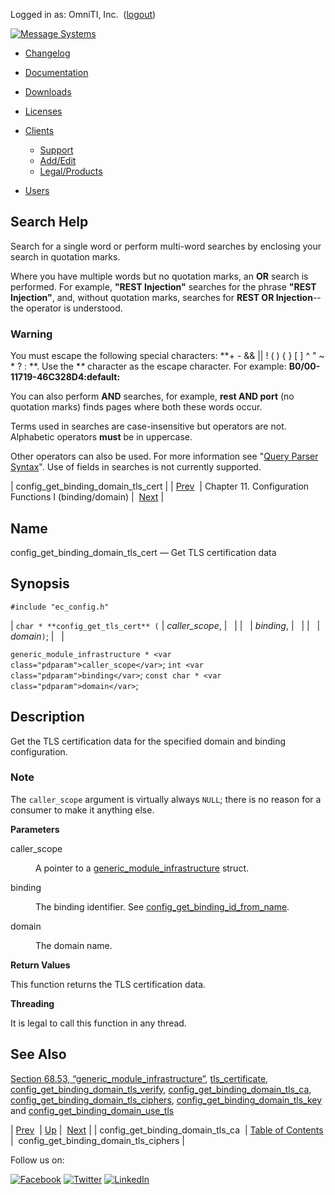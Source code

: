 Logged in as: OmniTI, Inc.  ([logout](https://support.messagesystems.com/logout.php))

[![Message Systems](https://support.messagesystems.com/images/ms-white205.png)](https://support.messagesystems.com/start.php) 

*   [Changelog](https://support.messagesystems.com/start.php?show=changelog)
*   [Documentation](https://support.messagesystems.com/docs/)
*   [Downloads](https://support.messagesystems.com/start.php)

*   [Licenses](https://support.messagesystems.com/license_summary.php)
*   <a href="">Clients</a>
    *   [Support](https://support.messagesystems.com/cs.php)
    *   [Add/Edit](https://support.messagesystems.com/edit_client.php)
    *   [Legal/Products](https://support.messagesystems.com/edit_products.php)
*   [Users](https://support.messagesystems.com/edit_customer.php)

## Search Help

Search for a single word or perform multi-word searches by enclosing your search in quotation marks.

Where you have multiple words but no quotation marks, an **OR** search is performed. For example, **"REST Injection"** searches for the phrase **"REST Injection"**, and, without quotation marks, searches for **REST OR Injection**--the operator is understood.

### Warning

You must escape the following special characters: **+ - && || ! ( ) { } [ ] ^ " ~ * ? : \**. Use the **\** character as the escape character. For example: **B0/00-11719-46C328D4\:default\:**

You can also perform **AND** searches, for example, **rest AND port** (no quotation marks) finds pages where both these words occur.

Terms used in searches are case-insensitive but operators are not. Alphabetic operators **must** be in uppercase.

Other operators can also be used. For more information see "[Query Parser Syntax](https://lucene.apache.org/core/old_versioned_docs/versions/3_0_0/queryparsersyntax.html)". Use of fields in searches is not currently supported.

| config_get_binding_domain_tls_cert |
| [Prev](apis.config_get_binding_domain_tls_ca.php)  | Chapter 11. Configuration Functions I (binding/domain) |  [Next](apis.config_get_binding_domain_tls_ciphers.php) |

<a name="apis.config_get_binding_domain_tls_cert"></a>
## Name

config_get_binding_domain_tls_cert — Get TLS certification data

## Synopsis

`#include "ec_config.h"`

| `char * **config_get_tls_cert** (` | <var class="pdparam">caller_scope</var>, |   |
|   | <var class="pdparam">binding</var>, |   |
|   | <var class="pdparam">domain</var>`)`; |   |

`generic_module_infrastructure * <var class="pdparam">caller_scope</var>`;
`int <var class="pdparam">binding</var>`;
`const char * <var class="pdparam">domain</var>`;<a name="idp21186608"></a>
## Description

Get the TLS certification data for the specified domain and binding configuration.

### Note

The `caller_scope` argument is virtually always `NULL`; there is no reason for a consumer to make it anything else.

**Parameters**

<dl class="variablelist">

<dt>caller_scope</dt>

<dd>

A pointer to a [generic_module_infrastructure](structs.generic_module_infrastructure.php "68.53. generic_module_infrastructure") struct.

</dd>

<dt>binding</dt>

<dd>

The binding identifier. See [config_get_binding_id_from_name](apis.config_get_binding_id_from_name.php "config_get_binding_id_from_name").

</dd>

<dt>domain</dt>

<dd>

The domain name.

</dd>

</dl>

**Return Values**

This function returns the TLS certification data.

**Threading**

It is legal to call this function in any thread.

<a name="idp21200048"></a>
## See Also

[Section 68.53, “generic_module_infrastructure”](structs.generic_module_infrastructure.php "68.53. generic_module_infrastructure"), [tls_certificate](https://support.messagesystems.com/docs/web-ref/conf.ref.tls_certificate.php), [config_get_binding_domain_tls_verify](apis.config_get_binding_domain_tls_verify.php "config_get_binding_domain_tls_verify"), [config_get_binding_domain_tls_ca](apis.config_get_binding_domain_tls_ca.php "config_get_binding_domain_tls_ca"), [config_get_binding_domain_tls_ciphers](apis.config_get_binding_domain_tls_ciphers.php "config_get_binding_domain_tls_ciphers"), [config_get_binding_domain_tls_key](apis.config_get_binding_domain_tls_key.php "config_get_binding_domain_tls_key") and [config_get_binding_domain_use_tls](apis.config_get_binding_domain_use_tls.php "config_get_binding_domain_use_tls")

| [Prev](apis.config_get_binding_domain_tls_ca.php)  | [Up](config_get1.php) |  [Next](apis.config_get_binding_domain_tls_ciphers.php) |
| config_get_binding_domain_tls_ca  | [Table of Contents](index.php) |  config_get_binding_domain_tls_ciphers |

Follow us on:

[![Facebook](https://support.messagesystems.com/images/icon-facebook.png)](http://www.facebook.com/messagesystems) [![Twitter](https://support.messagesystems.com/images/icon-twitter.png)](http://twitter.com/#!/MessageSystems) [![LinkedIn](https://support.messagesystems.com/images/icon-linkedin.png)](http://www.linkedin.com/company/message-systems)